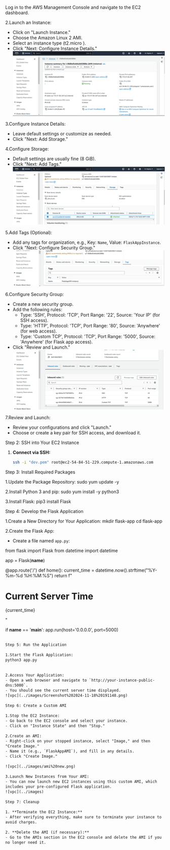 Log in to the AWS Management Console and navigate to the EC2 dashboard.

2.Launch an Instance:
   - Click on "Launch Instance."
   - Choose the Amazon Linux 2 AMI.
   - Select an instance type (t2.micro
   ).
   - Click "Next: Configure Instance Details."
   ![alt text](image-3.png)

3.Configure Instance Details:
   - Leave default settings or customize as needed.
   - Click "Next: Add Storage."

4.Configure Storage:
   - Default settings are usually fine (8 GiB).
   - Click "Next: Add Tags."
   ![alt text](image-4.png)

5.Add Tags (Optional):
   - Add any tags for organization, e.g., Key: `Name`, Value: `FlaskAppInstance`.
   - Click "Next: Configure Security Group."
   ![alt text](image-5.png)

6.Configure Security Group:
   - Create a new security group.
   - Add the following rules:
     - Type: 'SSH', Protocol: 'TCP', Port Range: '22', Source: 'Your IP' (for SSH access).
     - Type: 'HTTP', Protocol: 'TCP', Port Range: '80', Source: 'Anywhere' (for web access).
     - Type: 'Custom TCP', Protocol: 'TCP', Port Range: '5000', Source: 'Anywhere' (for Flask app access).
   - Click "Review and Launch."
   ![alt text](image-6.png)

7.Review and Launch:
   - Review your configurations and click "Launch."
   - Choose or create a key pair for SSH access, and download it.

Step 2: SSH into Your EC2 Instance

1. **Connect via SSH:**
   ```bash
   ssh -i "dev.pem" root@ec2-54-84-51-229.compute-1.amazonaws.com
   ```

 Step 3: Install Required Packages

1.Update the Package Repository:
   sudo yum update -y
   

2.Install Python 3 and pip:
   sudo yum install -y python3


3.Install Flask:
pip3 install Flask

Step 4: Develop the Flask Application

1.Create a New Directory for Your Application:
   mkdir flask-app
   cd flask-app
   

2.Create the Flask App:
   - Create a file named `app.py`:
   
   from flask import Flask
   from datetime import datetime

   app = Flask(__name__)

   @app.route('/')
   def home():
       current_time = datetime.now().strftime("%Y-%m-%d %H:%M:%S")
       return f"<h1>Current Server Time</h1><p>{current_time}</p>"

   if __name__ == '__main__':
       app.run(host='0.0.0.0', port=5000)
   ```

Step 5: Run the Application

1.Start the Flask Application:
   python3 app.py
   

2.Access Your Application:
   - Open a web browser and navigate to `http://your-instance-public-dns:5000`.
   - You should see the current server time displayed.
   ![vpc](../images/Screenshot%202024-11-18%20191148.png)

Step 6: Create a Custom AMI

1.Stop the EC2 Instance:
   - Go back to the EC2 console and select your instance.
   - Click on "Instance State" and then "Stop."

2.Create an AMI:
   - Right-click on your stopped instance, select "Image," and then "Create Image."
   - Name it (e.g., `FlaskAppAMI`), and fill in any details.
   - Click "Create Image."

   ![vpc](../images/ami%20new.png)

3.Launch New Instances from Your AMI:
   - You can now launch new EC2 instances using this custom AMI, which includes your pre-configured Flask application.
   ![vpc](../images)

Step 7: Cleanup

1. **Terminate the EC2 Instance:**
   - After verifying everything, make sure to terminate your instance to avoid charges.

2. **Delete the AMI (if necessary):**
   - Go to the AMIs section in the EC2 console and delete the AMI if you no longer need it.